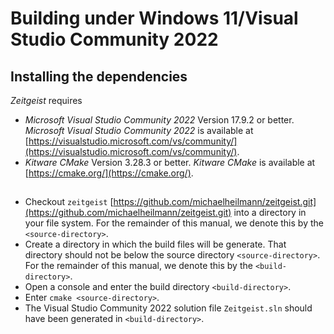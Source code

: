 # Building under Windows 11/Visual Studio Community 2022

## Installing the dependencies

*Zeitgeist* requires
- *Microsoft Visual Studio Community 2022* Version 17.9.2 or better.
  *Microsoft Visual Studio Community 2022* is available at [https://visualstudio.microsoft.com/vs/community/](https://visualstudio.microsoft.com/vs/community/).
- *Kitware CMake* Version 3.28.3 or better.
  *Kitware CMake* is available at [https://cmake.org/](https://cmake.org/).


##
- Checkout `zeitgeist` [https://github.com/michaelheilmann/zeitgeist.git](https://github.com/michaelheilmann/zeitgeist.git) into a directory in your file system.
  For the remainder of this manual, we denote this by the `<source-directory>`.
- Create a directory in which the build files will be generate.
  That directory should not be below the source directory `<source-directory>`.
  For the remainder of this manual, we denote this by the `<build-directory>`.
- Open a console and enter the build directory `<build-directory>`.
- Enter `cmake <source-directory>`.
- The Visual Studio Community 2022 solution file `Zeitgeist.sln` should have been generated in `<build-directory>`.
